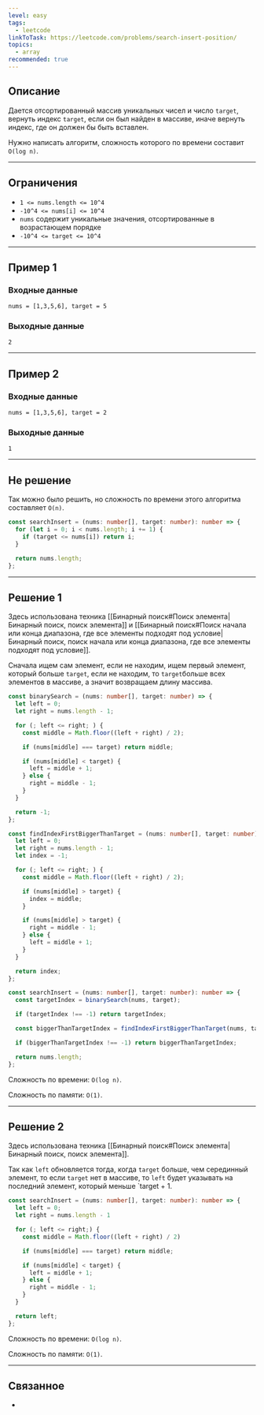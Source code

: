 ```yaml
---
level: easy
tags:
  - leetcode
linkToTask: https://leetcode.com/problems/search-insert-position/
topics:
  - array
recommended: true
---
```

## Описание

Дается отсортированный массив уникальных чисел и число `target`, вернуть индекс `target`, если он был найден в массиве, иначе вернуть индекс, где он должен бы быть вставлен.

Нужно написать алгоритм, сложность которого по времени составит `O(log n)`.

---
## Ограничения

- `1 <= nums.length <= 10^4`
- `-10^4 <= nums[i] <= 10^4`
- `nums` содержит уникальные значения, отсортированные в возрастающем порядке
- `-10^4 <= target <= 10^4`

---
## Пример 1

### Входные данные

```
nums = [1,3,5,6], target = 5
```
### Выходные данные

```
2
```

---
## Пример 2

### Входные данные

```
nums = [1,3,5,6], target = 2
```
### Выходные данные

```
1
```

---
## Не решение

Так можно было решить, но сложность по времени этого алгоритма составляет `O(n)`.

```typescript
const searchInsert = (nums: number[], target: number): number => {
  for (let i = 0; i < nums.length; i += 1) {
    if (target <= nums[i]) return i;
  }

  return nums.length;
};
```

---
## Решение 1

Здесь использована техника [[Бинарный поиск#Поиск элемента|Бинарный поиск, поиск элемента]] и [[Бинарный поиск#Поиск начала или конца диапазона, где все элементы подходят под условие|Бинарный поиск, поиск начала или конца диапазона, где все элементы подходят под условие]].

Сначала ищем сам элемент, если не находим, ищем первый элемент, который больше `target`, если не находим, то `target`больше всех элементов в массиве, а значит возвращаем длину массива. 

```typescript
const binarySearch = (nums: number[], target: number) => {
  let left = 0;
  let right = nums.length - 1;

  for (; left <= right; ) {
    const middle = Math.floor((left + right) / 2);

    if (nums[middle] === target) return middle;

    if (nums[middle] < target) {
      left = middle + 1;
    } else {
      right = middle - 1;
    }
  }

  return -1;
};

const findIndexFirstBiggerThanTarget = (nums: number[], target: number) => {
  let left = 0;
  let right = nums.length - 1;
  let index = -1;

  for (; left <= right; ) {
    const middle = Math.floor((left + right) / 2);

    if (nums[middle] > target) {
      index = middle;
    }

    if (nums[middle] > target) {
      right = middle - 1;
    } else {
      left = middle + 1;
    }
  }

  return index;
};

const searchInsert = (nums: number[], target: number): number => {
  const targetIndex = binarySearch(nums, target);

  if (targetIndex !== -1) return targetIndex;

  const biggerThanTargetIndex = findIndexFirstBiggerThanTarget(nums, target);

  if (biggerThanTargetIndex !== -1) return biggerThanTargetIndex;

  return nums.length;
};
```

Сложность по времени: `O(log n)`.

Сложность по памяти: `O(1)`.

---
## Решение 2

Здесь использована техника [[Бинарный поиск#Поиск элемента|Бинарный поиск, поиск элемента]].

Так как `left` обновляется тогда, когда `target` больше, чем серединный элемент, то если `target` нет в массиве, то `left` будет указывать на последний элемент, который меньше `target + 1.

```typescript
const searchInsert = (nums: number[], target: number): number => {
  let left = 0;
  let right = nums.length - 1

  for (; left <= right;) {
    const middle = Math.floor((left + right) / 2)

    if (nums[middle] === target) return middle;

    if (nums[middle] < target) {
      left = middle + 1;
    } else {
      right = middle - 1;
    }
  }

  return left;
};
```

Сложность по времени: `O(log n)`.

Сложность по памяти: `O(1)`.

---
## Связанное

- 